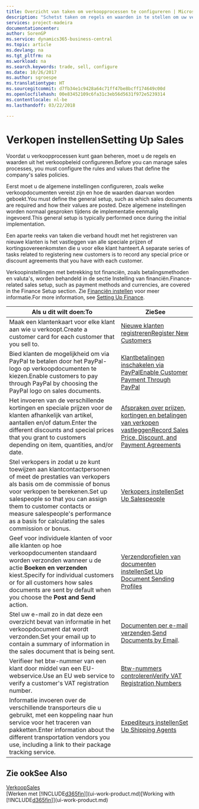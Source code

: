 ```yaml
---
title: Overzicht van taken om verkoopprocessen te configureren | Microsoft Docs
description: "Schetst taken om regels en waarden in te stellen om uw verkoopbeleid en -processen te definiëren."
services: project-madeira
documentationcenter: 
author: SorenGP
ms.service: dynamics365-business-central
ms.topic: article
ms.devlang: na
ms.tgt_pltfrm: na
ms.workload: na
ms.search.keywords: trade, sell, configure
ms.date: 10/26/2017
ms.author: sgroespe
ms.translationtype: HT
ms.sourcegitcommit: d7fb34e1c9428a64c71ff47be8bcff174649c00d
ms.openlocfilehash: 00e83452109c6fa31c3eb56d5631f972e5239314
ms.contentlocale: nl-be
ms.lasthandoff: 03/22/2018

---
```

# <a name="setting-up-sales"></a><span data-ttu-id="78a2a-103">Verkopen instellen</span><span class="sxs-lookup"><span data-stu-id="78a2a-103">Setting Up Sales</span></span>
<span data-ttu-id="78a2a-104">Voordat u verkoopprocessen kunt gaan beheren, moet u de regels en waarden uit het verkoopbeleid configureren.</span><span class="sxs-lookup"><span data-stu-id="78a2a-104">Before you can manage sales processes, you must configure the rules and values that define the company's sales policies.</span></span>

<span data-ttu-id="78a2a-105">Eerst moet u de algemene instellingen configureren, zoals welke verkoopdocumenten vereist zijn en hoe de waarden daarvan worden geboekt.</span><span class="sxs-lookup"><span data-stu-id="78a2a-105">You must define the general setup, such as which sales documents are required and how their values are posted.</span></span> <span data-ttu-id="78a2a-106">Deze algemene instellingen worden normaal gesproken tijdens de implementatie eenmalig ingevoerd.</span><span class="sxs-lookup"><span data-stu-id="78a2a-106">This general setup is typically performed once during the initial implementation.</span></span>

<span data-ttu-id="78a2a-107">Een aparte reeks van taken die verband houdt met het registreren van nieuwe klanten is het vastleggen van alle speciale prijzen of kortingsovereenkomsten die u voor elke klant hanteert.</span><span class="sxs-lookup"><span data-stu-id="78a2a-107">A separate series of tasks related to registering new customers is to record any special price or discount agreements that you have with each customer.</span></span>

<span data-ttu-id="78a2a-108">Verkoopinstellingen met betrekking tot financiën, zoals betalingsmethoden en valuta's, worden behandeld in de sectie Instelling van financiën.</span><span class="sxs-lookup"><span data-stu-id="78a2a-108">Finance-related sales setup, such as payment methods and currencies, are covered in the Finance Setup section.</span></span> <span data-ttu-id="78a2a-109">Zie [Financiën instellen](finance-setup-finance.md) voor meer informatie.</span><span class="sxs-lookup"><span data-stu-id="78a2a-109">For more information, see [Setting Up Finance](finance-setup-finance.md).</span></span>

| <span data-ttu-id="78a2a-110">Als u dit wilt doen:</span><span class="sxs-lookup"><span data-stu-id="78a2a-110">To</span></span> | <span data-ttu-id="78a2a-111">Zie</span><span class="sxs-lookup"><span data-stu-id="78a2a-111">See</span></span> |
| --- | --- |
| <span data-ttu-id="78a2a-112">Maak een klantenkaart voor elke klant aan wie u verkoopt.</span><span class="sxs-lookup"><span data-stu-id="78a2a-112">Create a customer card for each customer that you sell to.</span></span> |[<span data-ttu-id="78a2a-113">Nieuwe klanten registreren</span><span class="sxs-lookup"><span data-stu-id="78a2a-113">Register New Customers</span></span>](sales-how-register-new-customers.md) |
| <span data-ttu-id="78a2a-114">Bied klanten de mogelijkheid om via PayPal te betalen door het PayPal-logo op verkoopdocumenten te kiezen.</span><span class="sxs-lookup"><span data-stu-id="78a2a-114">Enable customers to pay through PayPal by choosing the PayPal logo on sales documents.</span></span> |[<span data-ttu-id="78a2a-115">Klantbetalingen inschakelen via PayPal</span><span class="sxs-lookup"><span data-stu-id="78a2a-115">Enable Customer Payment Through PayPal</span></span>](sales-how-enable-payment-service-extensions.md) |
| <span data-ttu-id="78a2a-116">Het invoeren van de verschillende kortingen en speciale prijzen voor de klanten afhankelijk van artikel, aantallen en/of datum.</span><span class="sxs-lookup"><span data-stu-id="78a2a-116">Enter the different discounts and special prices that you grant to customers depending on item, quantities, and/or date.</span></span> |[<span data-ttu-id="78a2a-117">Afspraken over prijzen, kortingen en betalingen van verkopen vastleggen</span><span class="sxs-lookup"><span data-stu-id="78a2a-117">Record Sales Price, Discount, and Payment Agreements</span></span>](sales-how-record-sales-price-discount-payment-agreements.md) |
| <span data-ttu-id="78a2a-118">Stel verkopers in zodat u ze kunt toewijzen aan klantcontactpersonen of meet de prestaties van verkopers als basis om de commissie of bonus voor verkopen te berekenen.</span><span class="sxs-lookup"><span data-stu-id="78a2a-118">Set up salespeople so that you can assign them to customer contacts or measure salespeople's performance as a basis for calculating the sales commission or bonus.</span></span> |[<span data-ttu-id="78a2a-119">Verkopers instellen</span><span class="sxs-lookup"><span data-stu-id="78a2a-119">Set Up Salespeople</span></span>](sales-how-setup-salespeople.md) |
| <span data-ttu-id="78a2a-120">Geef voor individuele klanten of voor alle klanten op hoe verkoopdocumenten standaard worden verzonden wanneer u de actie **Boeken en verzenden** kiest.</span><span class="sxs-lookup"><span data-stu-id="78a2a-120">Specify for individual customers or for all customers how sales documents are sent by default when you choose the **Post and Send** action.</span></span> |[<span data-ttu-id="78a2a-121">Verzendprofielen van documenten instellen</span><span class="sxs-lookup"><span data-stu-id="78a2a-121">Set Up Document Sending Profiles</span></span>](sales-how-setup-document-send-profiles.md) |
| <span data-ttu-id="78a2a-122">Stel uw e-mail zo in dat deze een overzicht bevat van informatie in het verkoopdocument dat wordt verzonden.</span><span class="sxs-lookup"><span data-stu-id="78a2a-122">Set your email up to contain a summary of information in the sales document that is being sent.</span></span> |<span data-ttu-id="78a2a-123">[Documenten per e-mail verzenden](ui-how-send-documents-email.md).</span><span class="sxs-lookup"><span data-stu-id="78a2a-123">[Send Documents by Email](ui-how-send-documents-email.md).</span></span> |
|<span data-ttu-id="78a2a-124">Verifieer het btw-nummer van een klant door middel van een EU-webservice.</span><span class="sxs-lookup"><span data-stu-id="78a2a-124">Use an EU web service to verify a customer's VAT registration number.</span></span>|[<span data-ttu-id="78a2a-125">Btw-nummers controleren</span><span class="sxs-lookup"><span data-stu-id="78a2a-125">Verify VAT Registration Numbers</span></span>](finance-setup-vat.md)|
|<span data-ttu-id="78a2a-126">Informatie invoeren over de verschillende transporteurs die u gebruikt, met een koppeling naar hun service voor het traceren van pakketten.</span><span class="sxs-lookup"><span data-stu-id="78a2a-126">Enter information about the different transportation vendors you use, including a link to their package tracking service.</span></span>|[<span data-ttu-id="78a2a-127">Expediteurs instellen</span><span class="sxs-lookup"><span data-stu-id="78a2a-127">Set Up Shipping Agents</span></span>](sales-how-to-set-up-shipping-agents.md)|

## <a name="see-also"></a><span data-ttu-id="78a2a-128">Zie ook</span><span class="sxs-lookup"><span data-stu-id="78a2a-128">See Also</span></span>
[<span data-ttu-id="78a2a-129">Verkoop</span><span class="sxs-lookup"><span data-stu-id="78a2a-129">Sales</span></span>](sales-manage-sales.md)  
<span data-ttu-id="78a2a-130">[Werken met [!INCLUDE[d365fin](includes/d365fin_md.md)]](ui-work-product.md)</span><span class="sxs-lookup"><span data-stu-id="78a2a-130">[Working with [!INCLUDE[d365fin](includes/d365fin_md.md)]](ui-work-product.md)</span></span>

